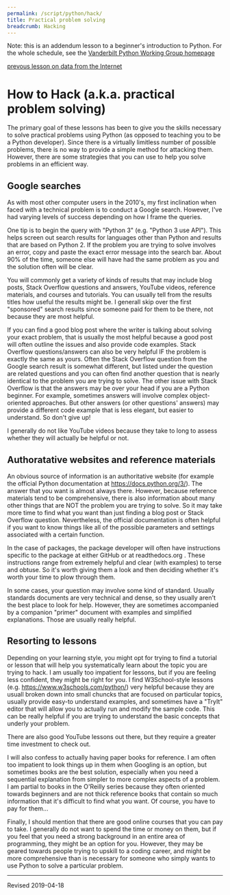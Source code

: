 ```yaml
---
permalink: /script/python/hack/
title: Practical problem solving
breadcrumb: Hacking
---
```


Note: this is an addendum lesson to a beginner's introduction to Python.  For the whole schedule, see the [Vanderbilt Python Working Group homepage](../wg/)

[prevous lesson on data from the Internet](../internet/)

# How to Hack (a.k.a. practical problem solving)

The primary goal of these lessons has been to give you the skills necessary to solve practical problems using Python (as opposed to teaching you to be a Python developer).  Since there is a virtually limitless number of possible problems, there is no way to provide a simple method for attacking them.  However, there are some strategies that you can use to help you solve problems in an efficient way.

## Google searches

As with most other computer users in the 2010's, my first inclination when faced with a technical problem is to conduct a Google search.  However, I've had varying levels of success depending on how I frame the queries.

One tip is to begin the query with "Python 3" (e.g. "Python 3 use API").  This helps screen out search results for languages other than Python and results that are based on Python 2.  If the problem you are trying to solve involves an error, copy and paste the exact error message into the search bar.  About 90% of the time, someone else will have had the same problem as you and the solution often will be clear.

You will commonly get a variety of kinds of results that may include blog posts, Stack Overflow questions and answers, YouTube videos, reference materials, and courses and tutorials.  You can usually tell from the results titles how useful the results might be.  I generall skip over the first "sponsored" search results since someone paid for them to be there, not because they are most helpful. 

If you can find a good blog post where the writer is talking about solving your exact problem, that is usually the most helpful because a good post will often outline the issues and also provide code examples.  Stack Overflow questions/answers can also be very helpful IF the problem is exactly the same as yours.  Often the Stack Overflow question from the Google search result is somewhat different, but listed under the question are related questions and you can often find another question that is nearly identical to the problem you are trying to solve.  The other issue with Stack Overflow is that the answers may be over your head if you are a Python beginner.  For example, sometimes answers will involve complex object-oriented approaches.  But other answers (or other questions' answers) may provide a different code example that is less elegant, but easier to understand.  So don't give up!

I generally do not like YouTube videos because they take to long to assess whether they will actually be helpful or not.  

## Authoratative websites and reference materials

An obvious source of information is an authoritative website (for example the official Python documentation at <https://docs.python.org/3/>).  The answer that you want is almost always there.  However, because reference materials tend to be comprehensive, there is also information about many other things that are NOT the problem you are trying to solve.  So it may take more time to find what you want than just finding a blog post or Stack Overflow question.  Nevertheless, the official documentation is often helpful if you want to know things like all of the possible parameters and settings associated with a certain function.  

In the case of packages, the package developer will often have instructions specific to the package at either GitHub or at readthedocs.org .  These instructions range from extremely helpful and clear (with examples) to terse and obtuse.  So it's worth giving them a look and then deciding whether it's worth your time to plow through them.  

In some cases, your question may involve some kind of standard.  Usually standards documents are very technical and dense, so they usually aren't the best place to look for help.  However, they are sometimes accompanied by a companion "primer" document with examples and simplified explanations.  Those are usually really helpful.

## Resorting to lessons

Depending on your learning style, you might opt for trying to find a tutorial or lesson that will help you systematically learn about the topic you are trying to hack.  I am usually too impatient for lessons, but if you are feeling less confident, they might be right for you.  I find W3School-style lessons (e.g. <https://www.w3schools.com/python/>) very helpful because they are usuall broken down into small chuncks that are focused on particular topics, usually provide easy-to understand examples, and sometimes have a "TryIt" editor that will allow you to actually run and modify the sample code.  This can be really helpful if you are trying to understand the basic concepts that underly your problem.  

There are also good YouTube lessons out there, but they require a greater time investment to check out.

I will also confess to actually having paper books for reference.  I am often too impatient to look things up in them when Googling is an option, but sometimes books are the best solution, especially when you need a sequential explanation from simpler to more complex aspects of a problem.  I am partial to books in the O'Reilly series because they often oriented towards beginners and are not thick reference books that contain so much information that it's difficult to find what you want.  Of course, you have to pay for them...

Finally, I should mention that there are good online courses that you can pay to take.  I generally do not want to spend the time or money on them, but if you feel that you need a strong background in an entire area of programming, they might be an option for you.  However, they may be geared towards people trying to upskill to a coding career, and might be more comprehensive than is necessary for someone who simply wants to use Python to solve a particular problem.

-----
Revised 2019-04-18
